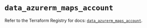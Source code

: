 # `data_azurerm_maps_account`

Refer to the Terraform Registry for docs: [`data_azurerm_maps_account`](https://registry.terraform.io/providers/hashicorp/azurerm/4.30.0/docs/data-sources/maps_account).
